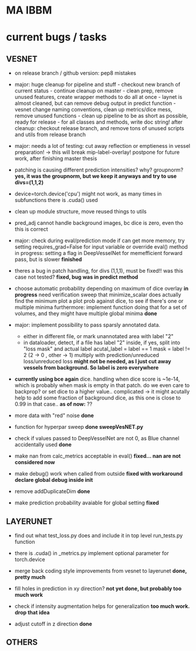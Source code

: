 # MA IBBM


# current bugs / tasks

## VESNET

* on release branch / github version: pep8 mistakes

* major: huge cleanup for pipeline and stuff
         - checkout new branch of current status
         - continue cleanup on master
           - clean prep, remove unused features, create wrapper methods to do all at once
           - laynet is almost cleaned, but can remove debug output in predict function
           - vesnet change naming conventions, clean up metrics/dice mess,
             remove unused functions
           - clean up pipeline to be as short as possible, ready for release
           - for all classes and methods, write doc string!
           after cleanup:
           checkout release branch, and remove tons of unused scripts and utils from release branch
 
* major: needs a lot of testing: cut away reflection or emptieness in vessel preparation!
         -> this will break mip-label-overlay!
         postpone for future work, after finishing master thesis

* patching is causing different prediction intensities? why? groupnorm?
         **yes, it was the groupnorm, but we keep it anyways and try to
           use divs=(1,1,2)**

* device=torch.device('cpu') might not work, as many times in subfunctions there is .cuda() used

* clean up module structure, move reused things to utils

* pred_adj cannot handle background images, bc dice is zero, even tho this is correct

* major: check during eval/prediction mode if can get more memory,
         try setting requires_grad=False for input variable
         or override eval() method
   in progress: setting a flag in DeepVesselNet for memefficient forward pass, but is slower
   **finished**

* theres a bug in patch handling, for divs (1,1,1), must be fixed!!
   was this case not tested?
   **fixed, bug was in predict method**

* choose automatic probability depending on maximum of dice overlay
**in progress** need verification sweep that minimize_scalar does actually find the minimum
 plot a plot prob against dice, to see if there's one or multiple minima
 furthermore: implement function doing that for a set of volumes, and they might have multiple global minima
 **done**

* major: implement possibility to pass sparsly annotated data.
  - either in different file, or mark unannotated area with label "2"
  - in dataloader, detect, if a file has label "2" inside, if yes, split
    into "loss mask" and actual label
    acutal_label = label == 1
    mask = label != 2    (2 -> 0   , other -> 1) multiply with prediction/unreduced loss/unreduced loss
    **might not be needed, as I just cut away vessels from background. So label is zero everywhere**

* **currently using bce again**
  dice. handling when dice score is ~1e-14, which is probably when mask is empty in that patch.
  do we even care to backprop? or set dice to a higher value.. complicated
   -> it might acutally help to add some fraction of background dice, as this one is
      close to 0.99 in that case..
      **as of now:** ??

* more data with "red" noise
  **done**

* function for hyperpar sweep **done sweepVesNET.py**

* check if values passed to DeepVesselNet are not 0, as Blue channel accidentally used
  **done**

* make nan from calc_metrics acceptable in eval()
  **fixed... nan are not considered now**

* make debug() work when called from outside
  **fixed with workaround declare global debug inside __init__**

* remove addDuplicateDim
  **done**

* make prediction probability avaiable for global setting
  **fixed**

##  LAYERUNET
* find out what test_loss.py does and include it in top level run_tests.py function

* there is .cuda() in _metrics.py implement optional parameter for torch.device

* merge back coding style improvements from vesnet to layerunet 
  **done, pretty much**  

* fill holes in prediction in xy direction?
  **not yet done, but probably too much work**

* check if intensity augmentation helps for generalization
  **too much work. drop that idea**

* adjust cutoff in z direction
  **done**

##  OTHERS




